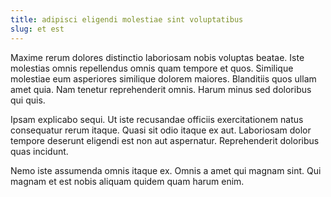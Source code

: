 ```yaml
---
title: adipisci eligendi molestiae sint voluptatibus
slug: et est
---
```


Maxime rerum dolores distinctio laboriosam nobis voluptas beatae. Iste molestias omnis repellendus omnis quam tempore et quos. Similique molestiae eum asperiores similique dolorem maiores. Blanditiis quos ullam amet quia. Nam tenetur reprehenderit omnis. Harum minus sed doloribus qui quis.

Ipsam explicabo sequi. Ut iste recusandae officiis exercitationem natus consequatur rerum itaque. Quasi sit odio itaque ex aut. Laboriosam dolor tempore deserunt eligendi est non aut aspernatur. Reprehenderit doloribus quas incidunt.

Nemo iste assumenda omnis itaque ex. Omnis a amet qui magnam sint. Qui magnam et est nobis aliquam quidem quam harum enim.
